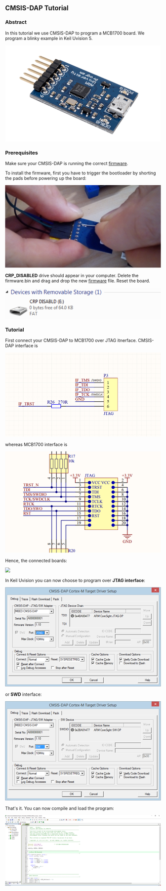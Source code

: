 ## CMSIS-DAP Tutorial



### Abstract



In this tutorial we  use CMSIS-DAP to program a MCB1700 board. We program a blinky example in Keil Uvision 5.



![](img/cmsis-dap/cmsisdap.png)





### Prerequisites



Make sure your CMSIS-DAP is running the correct [firmware](usbd_hid_dap.bin).



To install the firmware, first you have to trigger the bootloader by shorting the pads before powering up the board:



![](img/cmsis-dap/short.jpg)



**CRP_DISABLED** drive should appear in your computer. Delete the firmware.bin and drag and drop the new [firmware](usbd_hid_dap.bin) file. Reset the board.

![](img/cmsis-dap/crpdisabled.PNG)





### Tutorial



First connect your CMSIS-DAP to MCB1700 over JTAG itnerface.  CMSIS-DAP interface is 



![](img/cmsis-dap/02_jtag_cmsisdap_swd.PNG)



whereas MCB1700 interface is



![](img/cmsis-dap/01_jtag.png)





Hence, the connected boards: 



![](img/cmsis-dap/connected.jpg)





In Keil Uvision you can now choose to program over **JTAG interface**:





![](img/cmsis-dap/jtag.png)





or **SWD** interface:





![](img/cmsis-dap/swd.png)





That's it. You can now compile and load the program:



![](img/cmsis-dap/blinky.PNG)







